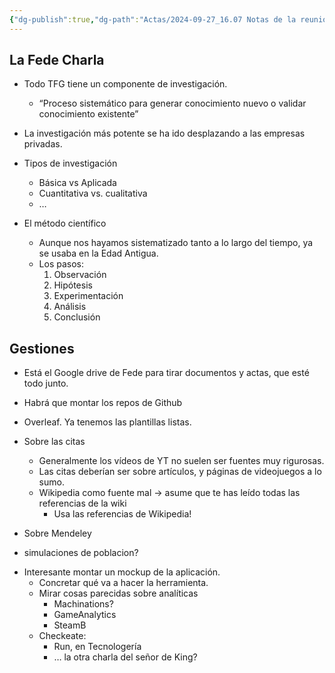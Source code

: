 ```yaml
---
{"dg-publish":true,"dg-path":"Actas/2024-09-27_16.07 Notas de la reunión.md","permalink":"/actas/2024-09-27-16-07-notas-de-la-reunion/","tags":["TFG","Notas"]}
---
```



## La Fede Charla

* Todo TFG tiene un componente de investigación.
	* “Proceso sistemático para generar conocimiento nuevo o validar conocimiento existente”
* La investigación más potente se ha ido desplazando a las empresas privadas.

* Tipos de investigación
	* Básica vs Aplicada
	* Cuantitativa vs. cualitativa
	* …

* El método científico
	* Aunque nos hayamos sistematizado tanto a lo largo del tiempo, ya se usaba en la Edad Antigua.
	* Los pasos:
		1. Observación
		2. Hipótesis
		3. Experimentación
		4. Análisis
		5. Conclusión

## Gestiones

* Está el Google drive de Fede para tirar documentos y actas, que esté todo junto.
* Habrá que montar los repos de Github
* Overleaf. Ya tenemos las plantillas listas.

* Sobre las citas
	* Generalmente los vídeos de YT no suelen ser fuentes muy rigurosas.
	* Las citas deberían ser sobre artículos, y páginas de videojuegos a lo sumo.
	* Wikipedia como fuente mal → asume que te has leído todas las referencias de la wiki
		* Usa las referencias de Wikipedia!

* Sobre Mendeley


* simulaciones de poblacion?

- Interesante montar un mockup de la aplicación.
	- Concretar qué va a hacer la herramienta.
	- Mirar cosas parecidas sobre analíticas
		- Machinations?
		- GameAnalytics
		- SteamB
	- Checkeate:
		- Run, en Tecnologería
		- … la otra charla del señor de King?